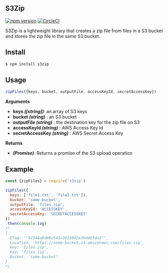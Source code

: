 ## S3Zip

[![npm version](https://badge.fury.io/js/s3zip.svg)](https://www.npmjs.com/package/s3zip)
[![CircleCI](https://circleci.com/gh/smarchetti/s3zip.svg?style=shield&circle-token=7072b60c32d16edc8b813d665e4d51ab629d9441)](https://circleci.com/gh/smarchetti/s3zip)

S3Zip is a lightweight library that creates a zip file from files in a S3 bucket and stores the zip file in the same S3 bucket.

## Install

```bash
$ npm install s3zip
```

## Usage

```javascript
zipFiles({keys, bucket, outputFile, accessKeyId, secretAccessKey})
```
**Arguments**

- __keys *([string])*__: an array of S3 keys<br>
- __bucket  *(string)*__ : an S3 bucket<br>
- __outputFile *(string)*__ : the destination key for the zip file on S3<br>
- __accessKeyId  *(string)*__ : AWS Access Key Id<br>
- __secretAccessKey  *(string)*__ : AWS Secret Access Key

**Returns**

- __*(Promise)*__: Returns a promise of the S3 upload operation

## Example

```javascript
const {zipFiles} = require('s3zip')

zipFiles({
  keys: ['file1.txt', 'file2.txt']),
  bucket: 'some-bucket',
  outputFile: 'files.zip',
  accessKeyId: 'ACCESSKEY',
  secretAccessKey: 'SECRETACCESSKEY'
})
.then(console.log)
/*
{
  ETag: '"52344a8de6c541c261b9d2e3bda6fda2"',
  Location: 'https://some-bucket.s3.amazonaws.com/files.zip',
  key: 'files.zip',
  Key: 'files.zip',
  Bucket: 'some-bucket'
}
*/

```
